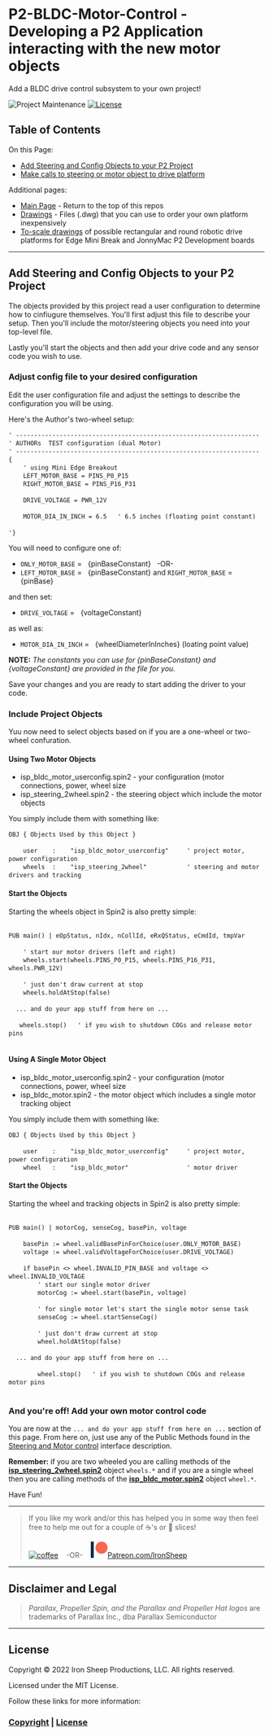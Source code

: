 # P2-BLDC-Motor-Control - Developing a P2 Application interacting with the new motor objects

Add a BLDC drive control subsystem to your own project!

![Project Maintenance][maintenance-shield]
[![License][license-shield]](LICENSE)

## Table of Contents

On this Page:

- [Add Steering and Config Objects to your P2 Project](https://github.com/ironsheep/P2-BLDC-Motor-Control/blob/main/DEVELOP.md#add-steering-and-config-objects-to-your-p2-project) 
- [Make calls to steering or motor object to drive platform](https://github.com/ironsheep/P2-BLDC-Motor-Control/blob/main/DEVELOP.md#and-youre-off--add-your-own-motor-control-code) 

Additional pages:

- [Main Page](https://github.com/ironsheep/P2-BLDC-Motor-Control) - Return to the top of this repos
- [Drawings](DRAWINGS.md) - Files (.dwg) that you can use to order your own platform inexpensively
- [To-scale drawings](DOCs/bot-layout.pdf) of possible rectangular and round robotic drive platforms for Edge Mini Break and JonnyMac P2 Development boards

---

## Add Steering and Config Objects to your P2 Project

The objects provided by this project read a user configuration to determine how to cinfiugure themselves.  You'll first adjust this file to describe your setup.  Then you'll include the motor/steering objects you need into your top-level file.

Lastly you'll start the objects and then add your drive code and any sensor code you wish to use.

### Adjust config file to your desired configuration

Edit the user configuration file and adjust the settings to describe the configuration you will be using.

Here's the Author's two-wheel setup:

```
' -------------------------------------------------------------------
' AUTHORs  TEST configuration (dual Motor)
' -------------------------------------------------------------------
{
    ' using Mini Edge Breakout
    LEFT_MOTOR_BASE = PINS_P0_P15
    RIGHT_MOTOR_BASE = PINS_P16_P31

    DRIVE_VOLTAGE = PWR_12V

    MOTOR_DIA_IN_INCH = 6.5   ' 6.5 inches (floating point constant)
    
'}
```

You will need to configure one of:

- `ONLY_MOTOR_BASE` =  &nbsp; {pinBaseConstant}  &nbsp;  -OR-
- `LEFT_MOTOR_BASE` = &nbsp; {pinBaseConstant} and `RIGHT_MOTOR_BASE` = {pinBase}

and then set:

- `DRIVE_VOLTAGE` =  &nbsp; {voltageConstant}

as well as:

- `MOTOR_DIA_IN_INCH` = &nbsp; {wheelDiameterInInches}  (loating point value)

**NOTE:** *The constants you can use for {pinBaseConstant} and {voltageConstant} are provided in the file for you.*

Save your changes and you are ready to start adding the driver to your code.

### Include Project Objects

Yuu now need to select objects based on if you are a one-wheel or two-wheel confuration.

#### Using Two Motor Objects

- isp\_bldc\_motor_userconfig.spin2 - your configuration (motor connections, power, wheel size
- isp\_steering_2wheel.spin2 - the steering object which include the motor objects

You simply include them with something like:

```script
OBJ { Objects Used by this Object }

    user    :    "isp_bldc_motor_userconfig"     ' project motor, power configuration
    wheels  :    "isp_steering_2wheel"           ' steering and motor drivers and tracking
```

#### Start the Objects

Starting the wheels object in Spin2 is also pretty simple:

```script

PUB main() | eOpStatus, nIdx, nCollId, eRxQStatus, eCmdId, tmpVar

    ' start our motor drivers (left and right)
    wheels.start(wheels.PINS_P0_P15, wheels.PINS_P16_P31, wheels.PWR_12V)

    ' just don't draw current at stop
    wheels.holdAtStop(false)

  ... and do your app stuff from here on ...
  
   wheels.stop()   ' if you wish to shutdown COGs and release motor pins
   
```


#### Using A Single Motor Object

- isp\_bldc\_motor_userconfig.spin2 - your configuration (motor connections, power, wheel size
- isp\_bldc_motor.spin2 - the motor object which includes a single motor tracking object

You simply include them with something like:

```script
OBJ { Objects Used by this Object }

    user    :    "isp_bldc_motor_userconfig"     ' project motor, power configuration
    wheel   :    "isp_bldc_motor"                ' motor driver
```

#### Start the Objects

Starting the wheel and tracking objects in Spin2 is also pretty simple:

```script

PUB main() | motorCog, senseCog, basePin, voltage

    basePin := wheel.validBasePinForChoice(user.ONLY_MOTOR_BASE)
    voltage := wheel.validVoltageForChoice(user.DRIVE_VOLTAGE)

    if basePin <> wheel.INVALID_PIN_BASE and voltage <> wheel.INVALID_VOLTAGE
        ' start our single motor driver
        motorCog := wheel.start(basePin, voltage)
 
        ' for single motor let's start the single motor sense task
        senseCog := wheel.startSenseCog()

        ' just don't draw current at stop
        wheel.holdAtStop(false)

  ... and do your app stuff from here on ...
  
        wheel.stop()   ' if you wish to shutdown COGs and release motor pins
   
```


### And you're off!  Add your own motor control code

You are now at the `... and do your app stuff from here on ...` section of this page.
From here on, just use any of the Public Methods found in the [Steering and Motor control](DRIVE-OBJECTS.md) interface description.  

**Remember:** if you are two wheeled you are calling methods of the [**isp\_steering_2wheel.spin2**](https://github.com/ironsheep/P2-BLDC-Motor-Control/blob/main/DRIVE-OBJECTS.md#the-2-wheel-steering-object-public-interface) object `wheels.*` and if you are a single wheel then you are calling methods of the [**isp\_bldc_motor.spin2**](https://github.com/ironsheep/P2-BLDC-Motor-Control/blob/main/DRIVE-OBJECTS.md#the-motor-object-public-interface) object `wheel.*`.

Have Fun!



---

> If you like my work and/or this has helped you in some way then feel free to help me out for a couple of :coffee:'s or :pizza: slices!
>
> [![coffee](https://www.buymeacoffee.com/assets/img/custom_images/black_img.png)](https://www.buymeacoffee.com/ironsheep) &nbsp;&nbsp; -OR- &nbsp;&nbsp; [![Patreon](./images/patreon.png)](https://www.patreon.com/IronSheep?fan_landing=true)[Patreon.com/IronSheep](https://www.patreon.com/IronSheep?fan_landing=true)


---

## Disclaimer and Legal

> *Parallax, Propeller Spin, and the Parallax and Propeller Hat logos* are trademarks of Parallax Inc., dba Parallax Semiconductor

---

## License

Copyright © 2022 Iron Sheep Productions, LLC. All rights reserved.

Licensed under the MIT License.

Follow these links for more information:

### [Copyright](copyright) | [License](LICENSE)

[maintenance-shield]: https://img.shields.io/badge/maintainer-stephen%40ironsheep%2ebiz-blue.svg?style=for-the-badge

[license-shield]: https://camo.githubusercontent.com/bc04f96d911ea5f6e3b00e44fc0731ea74c8e1e9/68747470733a2f2f696d672e736869656c64732e696f2f6769746875622f6c6963656e73652f69616e74726963682f746578742d646976696465722d726f772e7376673f7374796c653d666f722d7468652d6261646765

